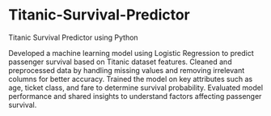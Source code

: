 # Titanic-Survival-Predictor

Titanic Survival Predictor using Python

Developed a machine learning model using Logistic Regression to predict passenger survival based on Titanic dataset features.
Cleaned and preprocessed data by handling missing values and removing irrelevant columns for better accuracy.
Trained the model on key attributes such as age, ticket class, and fare to determine survival probability.
Evaluated model performance and shared insights to understand factors affecting passenger survival.
